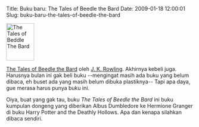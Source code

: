 Title: Buku baru: The Tales of Beedle the Bard
Date: 2009-01-18 12:00:01
Slug: buku-baru-the-tales-of-beedle-the-bard

<a href="http://www.flickr.com/photos/kriwil/3206319083/" title="The Tales of Beddle The Bard by kriwil, on Flickr"><img class="floatleft" src="http://farm4.static.flickr.com/3373/3206319083_8df933a37a_t.jpg" width="75" height="100" alt="The Tales of Beddle The Bard" /></a>

[The Tales of Beedle the Bard](http://en.wikipedia.org/wiki/The_Tales_of_Beedle_the_Bard) oleh [J. K. Rowling](http://en.wikipedia.org/wiki/J._K._Rowling). Akhirnya kebeli juga. Harusnya bulan ini gak beli buku --mengingat masih ada buku yang belum dibaca, eh buset ada yang masih belum dibuka plastiknya-- Tapi apa daya, gue merasa harus punya buku ini.

Oiya, buat yang gak tau, buku _The Tales of Beedle the Bard_ ini buku kumpulan dongeng yang diberikan Albus Dumbledore ke Hermione Granger di buku Harry Potter and the Deathly Hollows. Apa dan kenapa silahkan dibaca sendiri.